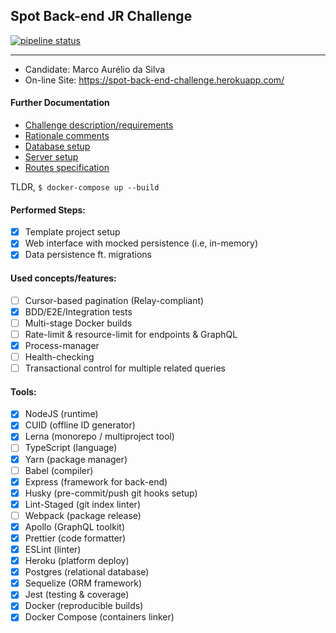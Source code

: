 ## Spot Back-end JR Challenge

[![pipeline status](https://gitlab.com/marcoonroad/back-end-challenge/badges/marcoonroad_2018-06-02/pipeline.svg)](https://gitlab.com/marcoonroad/back-end-challenge/commits/marcoonroad_2018-06-02)

---

- Candidate: Marco Aurélio da Silva
- On-line Site: https://spot-back-end-challenge.herokuapp.com/

#### Further Documentation

- [Challenge description/requirements](docs/CHALLENGE)
- [Rationale comments](docs/COMMENTS)
- [Database setup](docs/DATABASE)
- [Server setup](docs/INSTRUCTIONS)
- [Routes specification](docs/ROUTES)

TLDR, `$ docker-compose up --build`

#### Performed Steps:

- [x] Template project setup
- [x] Web interface with mocked persistence (i.e, in-memory)
- [x] Data persistence ft. migrations

#### Used concepts/features:

- [ ] Cursor-based pagination (Relay-compliant)
- [x] BDD/E2E/Integration tests
- [ ] Multi-stage Docker builds
- [ ] Rate-limit & resource-limit for endpoints & GraphQL
- [x] Process-manager
- [ ] Health-checking
- [ ] Transactional control for multiple related queries

#### Tools:

- [x] NodeJS (runtime)
- [x] CUID (offline ID generator)
- [x] Lerna (monorepo / multiproject tool)
- [ ] TypeScript (language)
- [x] Yarn (package manager)
- [ ] Babel (compiler)
- [x] Express (framework for back-end)
- [x] Husky (pre-commit/push git hooks setup)
- [x] Lint-Staged (git index linter)
- [ ] Webpack (package release)
- [x] Apollo (GraphQL toolkit)
- [x] Prettier (code formatter)
- [x] ESLint (linter)
- [x] Heroku (platform deploy)
- [x] Postgres (relational database)
- [x] Sequelize (ORM framework)
- [x] Jest (testing & coverage)
- [x] Docker (reproducible builds)
- [x] Docker Compose (containers linker)
